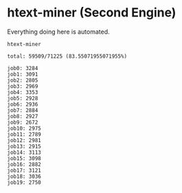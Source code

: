 # htext-miner (Second Engine)

Everything doing here is automated.

```
htext-miner

total: 59509/71225 (83.55071955071955%)

job0: 3284
job1: 3091
job2: 2805
job3: 2969
job4: 3353
job5: 2928
job6: 2936
job7: 2884
job8: 2927
job9: 2672
job10: 2975
job11: 2789
job12: 2981
job13: 2915
job14: 3113
job15: 3098
job16: 2882
job17: 3121
job18: 3036
job19: 2750
```
